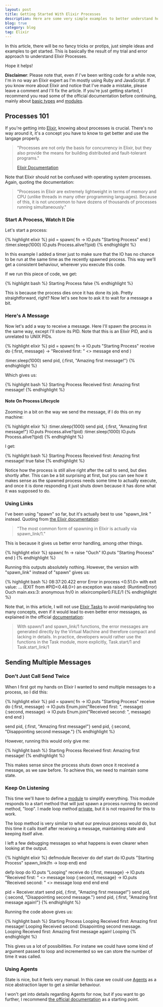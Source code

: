 ```yaml
---
layout: post
title: Getting Started With Elixir Processes
description: Here are some very simple examples to better understand how to spawn and manipulate processes using Elixir.
blog: true
category: blog
tag: Elixir
---
```


In this article, there will be no fancy tricks or protips, just simple ideas and examples to get started. This is basically the result of my trial and error approach to understand Elixir Processes.

Hope it helps!

**Disclaimer**: Please note that, even if I've been writing code for a while now, I'm in no way an Elixir expert as I'm mostly using Ruby and JavaScript. If you know more about Elixir and notice that I've made a mistake, please leave a comment and I'll fix the article. If you're just getting started, I recommend you read some of the official documentation before continuing, mainly about [basic types][1] and [modules][2].

## Processes 101

If you're getting into [Elixir][3], knowing about processes is crucial. There's no way around it, it's a concept you have to know to get better and use the langage properly.

> "Processes are not only the basis for concurrency in Elixir, but they also provide the means for building distributed and fault-tolerant programs."
>
> [Elixir Documentation][4]

Note that Elixir should not be confused with operating system processes. Again, quoting the documentation:

> "Processes in Elixir are extremely lightweight in terms of memory and CPU (unlike threads in many other programming languages). Because of this, it is not uncommon to have dozens of thousands of processes running simultaneously."

### Start A Process, Watch It Die

Let's start a process:

{% highlight elixir %}
pid = spawn(
 fn ->
   IO.puts "Starting Process"
 end
)
:timer.sleep(1000)
IO.puts Process.alive?(pid)
{% endhighlight %}

In this example I added a timer just to make sure that the IO has no chance to be run at the same time as the recently spawned process. This way we'll get a consistent behaviour, wherever you execute this code.

If we run this piece of code, we get:

{% highlight bash %}
 Starting Process
 false
{% endhighlight %}

This is because the process dies once it has done its job. Pretty straightforward, right? Now let's see how to ask it to wait for a message a bit.

### Here's A Message

Now let's add a way to receive a message. Here I'll spawn the process in the same way, except I'll store its PID. Note that this is an Elixir PID, and is unrelated to UNIX PIDs.

{% highlight elixir %}
pid = spawn(
  fn ->
    IO.puts "Starting Process"
    receive do
      {:first, message} ->
	 "Received first: " <> message
    end
  end
)

:timer.sleep(1000)
send pid, {:first, "Amazing first message!"}
{% endhighlight %}

Which gives us:

{% highlight bash %}
 Starting Process
 Received first: Amazing first message!
{% endhighlight %}

#### Note On Process Lifecycle

Zooming in a bit on the way we send the message, if I do this on my machine:

{% highlight elixir %}
:timer.sleep(1000)
 send pid, {:first, "Amazing first message!"}
 IO.puts Process.alive?(pid)
:timer.sleep(1000)
 IO.puts Process.alive?(pid)
{% endhighlight %}

I get:

{% highlight bash %}
 Starting Process
 Received first: Amazing first message!
 true
 false
{% endhighlight %}

Notice how the process is still alive right after the call to send, but dies shortly after. This can be a bit surprising at first, but you can see how it makes sense as the spawned process needs some time to actually execute, and once it is done responding it just shuts down because it has done what it was supposed to do.

### Using Links

I've been using "spawn" so far, but it's actually best to use "spawn\_link " instead. Quoting from [the Elixir documentation][5]:

> "The most common form of spawning in Elixir is actually via spawn\_link/1."

This is because it gives us better error handling, among other things.

{% highlight elixir %}
spawn(
  fn ->
    raise "Ouch"
    IO.puts "Starting Process"
  end
)
{% endhighlight %}

Running this outputs absolutely nothing. However, the version with "spawn\_link" instead of "spawn" gives us:

{% highlight bash %}
 08:37:20.422 error Error in process <0.51.0> with exit value: ...
 (EXIT from #PID<0.48.0>) an exception was raised:
 (RuntimeError) Ouch
	main.exs:3: anonymous fn/0 in :elixircompiler0.FILE/1
{% endhighlight %}

Note that, in this article, I will not use [Elixir Tasks][6] to avoid manipulating too many concepts, even if it would lead to even better error messages, as explained in the official [documentation][7]:

> With spawn/1 and spawn\_link/1 functions, the error messages are generated directly by the Virtual Machine and therefore compact and lacking in details. In practice, developers would rather use the functions in the Task module, more explicitly, Task.start/1 and Task.start\_link/1

## Sending Multiple Messages

### Don't Just Call Send Twice

When I first got my hands on Elixir I wanted to send multiple messages to a process, so I did this:

{% highlight elixir %}
pid = spawn(
  fn ->
    IO.puts "Starting Process"
    receive do
      {:first, message} ->
	 IO.puts Enum.join("Received first: ", message)
      {:second, message} ->
	 IO.puts Enum.join("Received second: ", message)
    end
  end
)

send pid, {:first, "Amazing first message!"}
send pid, {:second, "Disappointing second message."}
{% endhighlight %}

However, running this would only give me:

{% highlight bash %}
 Starting Process
 Received first: Amazing first message!
{% endhighlight %}

This makes sense since the process shuts down once it received a message, as we saw before. To achieve this, we need to maintain some state.

### Keep On Listening

This time we'll have to define a [module][8] to simplify everything. This module responds to a start method that will just spawn a process running its second method, "loop". I made loop method [private](), but it is not required for this to work.

The loop method is very similar to what our previous process would do, but this time it calls itself after receiving a message, maintaining state and keeping itself alive.

I left a few debugging messages so what happens is even clearer when looking at the output.

{% highlight elixir %}
defmodule Receiver do
  def start do
    IO.puts "Starting Process"
    spawn_link(fn -> loop end)
  end

  defp loop do
    IO.puts "Looping"
    receive do
      {:first, message} ->
	 IO.puts "Received first: " <> message
	 loop
      {:second, message} ->
	 IO.puts "Received second: " <> message
	 loop
    end
  end
end

pid = Receiver.start
send pid, {:first, "Amazing first message!"}
send pid, {:second, "Disappointing second message."}
send pid, {:first, "Amazing first message again!"}
{% endhighlight %}

Running the code above gives us:

{% highlight bash %}
 Starting Process
 Looping
 Received first: Amazing first message!
 Looping
 Received second: Disapointing second message.
 Looping
 Received first: Amazing first message again!
 Looping
{% endhighlight %}

This gives us a lot of possibilities. For instane we could have some kind of argument passed to loop and incremented so we can store the number of time it was called.

### Using Agents

State is nice, but it feels very manual. In this case we could use [Agents][10] as a nice abstraction layer to get a similar behaviour.

I won't get into details regarding Agents for now, but if you want to go further, I recommend [the official documentation][11] as a starting point.

[1]:	http://elixir-lang.org/getting-started/basic-types.html
[2]:	http://elixir-lang.org/getting-started/modules.html
[3]:	http://
[4]:	http://elixir-lang.org/getting-started/processes.html
[5]:	http://elixir-lang.org/getting-started/processes.html#links
[6]:	http://elixir-lang.org/docs/v1.0/elixir/Task.html
[7]:	http://elixir-lang.org/getting-started/processes.html#tasks
[8]:	http://elixir-lang.org/getting-started/modules.html
[10]:	http://elixir-lang.org/docs/stable/elixir/#!Agent.html
[11]:	http://elixir-lang.org/getting-started/mix-otp/agent.html
